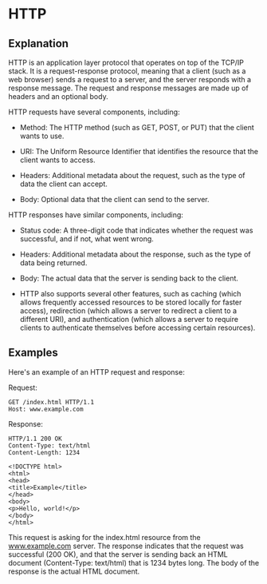 # HTTP

## Explanation

HTTP is an application layer protocol that operates on top of the TCP/IP stack. It is a request-response protocol, meaning that a client (such as a web browser) sends a request to a server, and the server responds with a response message. The request and response messages are made up of headers and an optional body.

HTTP requests have several components, including:

- Method: The HTTP method (such as GET, POST, or PUT) that the client wants to use.

- URI: The Uniform Resource Identifier that identifies the resource that the client wants to access.

- Headers: Additional metadata about the request, such as the type of data the client can accept.

- Body: Optional data that the client can send to the server.

HTTP responses have similar components, including:

- Status code: A three-digit code that indicates whether the request was successful, and if not, what went wrong.

- Headers: Additional metadata about the response, such as the type of data being returned.

- Body: The actual data that the server is sending back to the client.

- HTTP also supports several other features, such as caching (which allows frequently accessed resources to be stored locally for faster access), redirection (which allows a server to redirect a client to a different URI), and authentication (which allows a server to require clients to authenticate themselves before accessing certain resources).

## Examples

Here's an example of an HTTP request and response:

Request:

```
GET /index.html HTTP/1.1
Host: www.example.com
```

Response:

```
HTTP/1.1 200 OK
Content-Type: text/html
Content-Length: 1234

<!DOCTYPE html>
<html>
<head>
<title>Example</title>
</head>
<body>
<p>Hello, world!</p>
</body>
</html>
```

This request is asking for the index.html resource from the www.example.com server. The response indicates that the request was successful (200 OK), and that the server is sending back an HTML document (Content-Type: text/html) that is 1234 bytes long. The body of the response is the actual HTML document.
